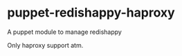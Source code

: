 puppet-redishappy-haproxy
=========================

A puppet module to manage redishappy

Only haproxy support atm.
